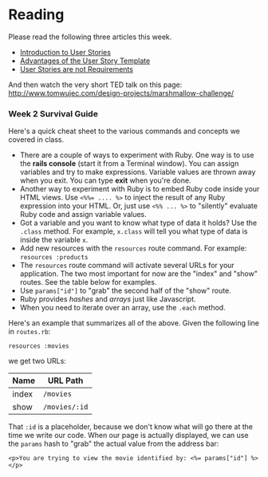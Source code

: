 # Reading

Please read the following three articles this week. 

* [Introduction to User Stories](http://en.wikipedia.org/wiki/User_story)
* [Advantages of the User Story Template](http://www.mountaingoatsoftware.com/blog/advantages-of-the-as-a-user-i-want-user-story-template)
* [User Stories are not Requirements](http://www.scrumalliance.org/community/articles/2010/april/new-to-user-stories)

And then watch the very short TED talk on this page: http://www.tomwujec.com/design-projects/marshmallow-challenge/

### Week 2 Survival Guide

Here's a quick cheat sheet to the various commands and concepts we covered in class.

* There are a couple of ways to experiment with Ruby.  One way is to use the **rails console** (start it from a Terminal window).  You can assign variables and try to make expressions.  Variable values are thrown away when you exit.  You can type **exit** when you're done.  
* Another way to experiment with Ruby is to embed Ruby code inside your HTML views.  Use `<%%= .... %>` to inject the result of any Ruby expression into your HTML. Or, just use `<%% ... %>` to "silently" evaluate Ruby code and assign variable values.
* Got a variable and you want to know what type of data it holds?  Use the `.class` method.  For example, `x.class` will tell you what type of data is inside the variable `x`.
* Add new resources with the `resources` route command.  For example: `resources :products`
* The `resources` route command will activate several URLs for your application.  The two most important for now are the "index" and "show" routes.  See the table below for examples.
* Use `params["id"]` to "grab" the second half of the "show" route.
* Ruby provides _hashes_ and _arrays_ just like Javascript.
* When you need to iterate over an array, use the `.each` method.

Here's an example that summarizes all of the above.  Given the following line in `routes.rb`:

``` resources :movies ```

we get two URLs:

|Name|URL Path|
|----|--------|
|index|`/movies`|
|show|`/movies/:id`|

That `:id` is a placeholder, because we don't know what will go there at the time we write our code.  When our page is actually displayed, we can use the `params` hash to "grab" the actual value from the address bar:


```
<p>You are trying to view the movie identified by: <%= params["id"] %></p>
```
